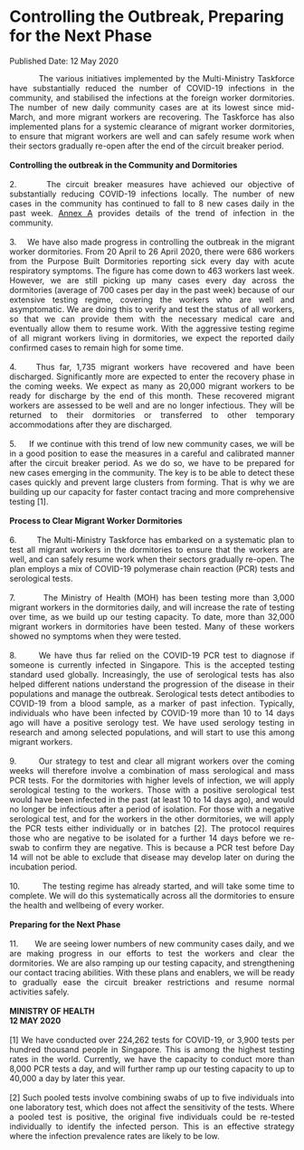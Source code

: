 <html>
    <meta http-equiv="Content-Type" content="text/html; charset=utf-8"/>
    <meta charset="utf-8"/>
    <title>Controlling the Outbreak, Preparing for the Next Phase</title>
    <body><h1>Controlling the Outbreak, Preparing for the Next Phase</h1>
    <p>Published Date: 12 May 2020</p> <p style="text-align: justify;">&nbsp; &nbsp; &nbsp; &nbsp; &nbsp; The various initiatives implemented by the Multi-Ministry Taskforce have substantially reduced the number of COVID-19 infections in the community, and stabilised the infections at the foreign worker dormitories. The number of new daily community cases are at its lowest since mid-March, and more migrant workers are recovering. The Taskforce has also implemented plans for a systemic clearance of migrant worker dormitories, to ensure that migrant workers are well and can safely resume work when their sectors gradually re-open after the end of the circuit breaker period.&nbsp;<br><br><strong>Controlling the outbreak in the Community and Dormitories<br></strong><br>2.&nbsp; &nbsp; &nbsp; The circuit breaker measures have achieved our objective of substantially reducing COVID-19 infections locally. The number of new cases in the community has continued to fall to 8 new cases daily in the past week. <span style="text-decoration: underline;"><a href="/docs/librariesprovider5/default-document-library/annex-acbdec1b8a5f74716858480ccd431c781.pdf?sfvrsn=be7d66da_0" title="Annex A">Annex A</a></span> provides details of the trend of infection in the community.&nbsp;<br><br>3.&nbsp; &nbsp; We have also made progress in controlling the outbreak in the migrant worker dormitories. From 20 April to 26 April 2020, there were 686 workers from the Purpose Built Dormitories reporting sick every day with acute respiratory symptoms. The figure has come down to 463 workers last week. However, we are still picking up many cases every day across the dormitories (average of 700 cases per day in the past week) because of our extensive testing regime, covering the workers who are well and asymptomatic. We are doing this to verify and test the status of all workers, so that we can provide them with the necessary medical care and eventually allow them to resume work. With the aggressive testing regime of all migrant workers living in dormitories, we expect the reported daily confirmed cases to remain high for some time.<br><br>4.&nbsp; &nbsp; Thus far, 1,735 migrant workers have recovered and have been discharged. Significantly more are expected to enter the recovery phase in the coming weeks. We expect as many as 20,000 migrant workers to be ready for discharge by the end of this month. These recovered migrant workers are assessed to be well and are no longer infectious. They will be returned to their dormitories or transferred to other temporary accommodations after they are discharged.&nbsp;<br><br>5.&nbsp; &nbsp; &nbsp;If we continue with this trend of low new community cases, we will be in a good position to ease the measures in a careful and calibrated manner after the circuit breaker period. As we do so, we have to be prepared for new cases emerging in the community. The key is to be able to detect these cases quickly and prevent large clusters from forming. That is why we are building up our capacity for faster contact tracing and more comprehensive testing [1].&nbsp;<br><br><strong>Process to Clear Migrant Worker Dormitories<br></strong><br>6.&nbsp; &nbsp; &nbsp; &nbsp;The Multi-Ministry Taskforce has embarked on a systematic plan to test all migrant workers in the dormitories to ensure that the workers are well, and can safely resume work when their sectors gradually re-open. The plan employs a mix of COVID-19 polymerase chain reaction (PCR) tests and serological tests.&nbsp;<br><br>7.&nbsp; &nbsp; &nbsp; &nbsp; The Ministry of Health (MOH) has been testing more than 3,000 migrant workers in the dormitories daily, and will increase the rate of testing over time, as we build up our testing capacity. To date, more than 32,000 migrant workers in dormitories have been tested. Many of these workers showed no symptoms when they were tested.<br><br>8.&nbsp; &nbsp; &nbsp; We have thus far relied on the COVID-19 PCR test to diagnose if someone is currently infected in Singapore. This is the accepted testing standard used globally. Increasingly, the use of serological tests has also helped different nations understand the progression of the disease in their populations and manage the outbreak. Serological tests detect antibodies to COVID-19 from a blood sample, as a marker of past infection. Typically, individuals who have been infected by COVID-19 more than 10 to 14 days ago will have a positive serology test. We have used serology testing in research and among selected populations, and will start to use this among migrant workers.<br><br>9.&nbsp; &nbsp; &nbsp; &nbsp;Our strategy to test and clear all migrant workers over the coming weeks will therefore involve a combination of mass serological and mass PCR tests. For the dormitories with higher levels of infection, we will apply serological testing to the workers. Those with a positive serological test would have been infected in the past (at least 10 to 14 days ago), and would no longer be infectious after a period of isolation. For those with a negative serological test, and for the workers in the other dormitories, we will apply the PCR tests either individually or in batches [2]. The protocol requires those who are negative to be isolated for a further 14 days before we re-swab to confirm they are negative. This is because a PCR test before Day 14 will not be able to exclude that disease may develop later on during the incubation period.&nbsp;<br><br>10.&nbsp; &nbsp; &nbsp; &nbsp; The testing regime has already started, and will take some time to complete. We will do this systematically across all the dormitories to ensure the health and wellbeing of every worker.<br><br><strong>Preparing for the Next Phase<br></strong><br>11.&nbsp; &nbsp; &nbsp; &nbsp;We are seeing lower numbers of new community cases daily, and we are making progress in our efforts to test the workers and clear the dormitories. We are also ramping up our testing capacity, and strengthening our contact tracing abilities. With these plans and enablers, we will be ready to gradually ease the circuit breaker restrictions and resume normal activities safely.&nbsp;<br><br><strong>MINISTRY OF HEALTH<br>12 MAY 2020<br><br></strong>[1] We have conducted over 224,262 tests for COVID-19, or 3,900 tests per hundred thousand people in Singapore. This is among the highest testing rates in the world. Currently, we have the capacity to conduct more than 8,000 PCR tests a day, and will further ramp up our testing capacity to up to 40,000 a day by later this year.<br><br>[2] Such pooled tests involve combining swabs of up to five individuals into one laboratory test, which does not affect the sensitivity of the tests. Where a pooled test is positive, the original five individuals could be re-tested individually to identify the infected person. This is an effective strategy where the infection prevalence rates are likely to be low.<br></p></body>
</html>